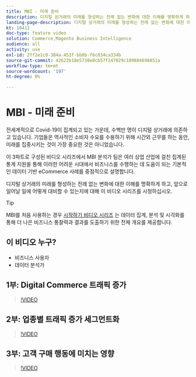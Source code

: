 ```yaml
---
title: MBI - 미래 준비
description: 디지털 상거래의 미래를 형성하는 전례 없는 변화에 대한 이해를 명확하게 하기 위해 이 비디오 시리즈를 시청하십시오.
landing-page-description: 디지털 상거래의 미래를 형성하는 전례 없는 변화에 대한 이해를 명확하게 하기 위해 이 비디오 시리즈를 시청하십시오.
kt: 10411
doc-type: feature video
solution: Commerce,Magento Business Intelligence
audience: all
activity: use
exl-id: 2ff2e1c8-384a-453f-bb8b-f6c834ca334b
source-git-commit: 42622b18e5738e8cb57f247029c189884698851a
workflow-type: tm+mt
source-wordcount: '197'
ht-degree: 0%

---
```


# MBI - 미래 준비

전세계적으로 Covid-19이 집계되고 있는 가운데, 수백만 명이 디지털 상거래에 의존하고 있습니다. 기업들은 역사적인 소비자 수요를 수용하기 위해 시간외 근무를 하는 동안, 미래를 집중시키는 것이 가장 중요한 것은 아니었습니다.

이 3파트로 구성된 비디오 시리즈에서 MBI 분석가 팀은 여러 상업 산업에 걸친 집계된 통계 지원을 통해 이러한 어려운 시대에서 비즈니스를 수행하는 데 도움이 되는 기본적인 데이터 기반 eCommerce 사례를 중점적으로 설명합니다.

디지털 상거래의 미래를 형성하는 전례 없는 변화에 대한 이해를 명확하게 하고, 앞으로 일어날 일에 어떻게 대비할 수 있는지에 대해 이 비디오 시리즈를 시청하십시오.

>[!TIP]
>
>MBI를 처음 사용하는 경우 [시작하기 비디오 시리즈](1-overview.md) 는 데이터 집계, 분석 및 시각화를 통해 더 나은 비즈니스 통찰력과 결과를 도출하기 위한 전체 개요를 제공합니다.

## 이 비디오 누구?

- 비즈니스 사용자
- 데이터 분석가

## 1부: Digital Commerce 트래픽 증가

>[!VIDEO](https://video.tv.adobe.com/v/342498?quality=12&learn=on)

## 2부: 업종별 트래픽 증가 세그먼트화

>[!VIDEO](https://video.tv.adobe.com/v/342499?quality=12&learn=on)

## 3부: 고객 구매 행동에 미치는 영향

>[!VIDEO](https://video.tv.adobe.com/v/342500?quality=12&learn=on)
